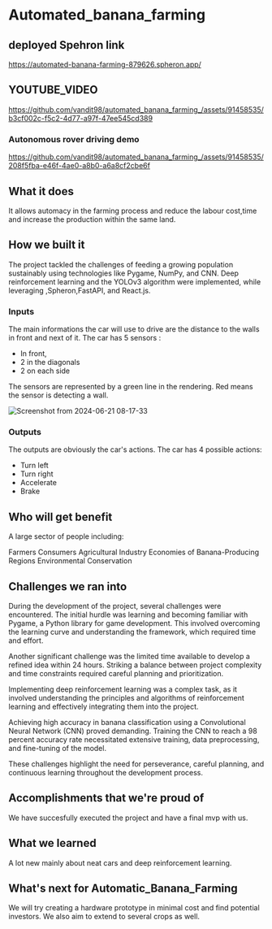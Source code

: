 # Automated_banana_farming


## deployed Spehron link
https://automated-banana-farming-879626.spheron.app/

## YOUTUBE_VIDEO


https://github.com/vandit98/automated_banana_farming_/assets/91458535/b3cf002c-f5c2-4d77-a97f-47ee545cd389


### Autonomous rover driving demo


https://github.com/vandit98/automated_banana_farming_/assets/91458535/208f5fba-e46f-4ae0-a8b0-a6a8cf2cbe6f


## What it does
It allows automacy in the farming process and reduce the labour cost,time and increase the production within the same land.

## How we built it
The project tackled the challenges of feeding a growing population sustainably using technologies like Pygame, NumPy, and CNN. Deep reinforcement learning and the YOLOv3 algorithm were implemented, while leveraging ,Spheron,FastAPI, and React.js. 

### Inputs

The main informations the car will use to drive are the distance to the walls in front and next of it. The car has 5 sensors :

- In front,
- 2 in the diagonals
- 2 on each side

The sensors are represented by a green line in the rendering. Red means the sensor is detecting a wall.

![Screenshot from 2024-06-21 08-17-33](https://github.com/vandit98/automated_banana_farming_/assets/91458535/06994d32-9cad-47ea-846e-6bd48c31fcbd)


### Outputs

The outputs are obviously the car's actions. The car has 4 possible actions:

- Turn left
- Turn right
- Accelerate
- Brake

## Who will get benefit
A large sector of people including:

Farmers
Consumers
Agricultural Industry
Economies of Banana-Producing Regions
Environmental Conservation

## Challenges we ran into
During the development of the project, several challenges were encountered. The initial hurdle was learning and becoming familiar with Pygame, a Python library for game development. This involved overcoming the learning curve and understanding the framework, which required time and effort.

Another significant challenge was the limited time available to develop a refined idea within 24 hours. Striking a balance between project complexity and time constraints required careful planning and prioritization.

Implementing deep reinforcement learning was a complex task, as it involved understanding the principles and algorithms of reinforcement learning and effectively integrating them into the project.

Achieving high accuracy in banana classification using a Convolutional Neural Network (CNN) proved demanding. Training the CNN to reach a 98 percent accuracy rate necessitated extensive training, data preprocessing, and fine-tuning of the model.

These challenges highlight the need for perseverance, careful planning, and continuous learning throughout the development process.



## Accomplishments that we're proud of
We have succesfully executed the project and have a final mvp with us.

## What we learned
A lot new mainly about neat cars and deep reinforcement learning.

## What's next for Automatic_Banana_Farming
We will try creating a hardware prototype in minimal cost and find potential investors. We also aim to extend to several crops as well.


